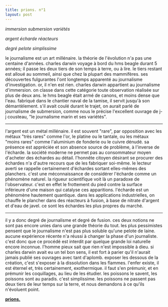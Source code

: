 ```yaml
---
title: prions. n°1
layout: post
---
```


*immersion submersion variétés*

*argent écharde réacteurs*

*degré pelote simplissime*

le journalisme est un art millénaire. la théorie de l'évolution n'a pas une centaine d'années. charles darwin voyage à bord du hms beagle durant 5 années; il passe les deux tiers de son temps à terre, ou à lire. le tiers restant est alloué au sommeil, ainsi que chez la plupart des mammifères. ses découvertes fulgurantes l'ont longtemps apparenté au journalisme d'investigation. or, il n'en est rien. charles darwin appartient au journalisme d'immersion. on classe dans cette catégorie toute observation réalisée sur plus de deux ans. le hms beagle était armé de canons, et moins dense que l'eau. fabriqué dans le chantier naval de la tamise, il servit jusqu'à son démantèlement. s'il avait coulé durant le trajet, on aurait parlé de journalisme de submersion, comme nous le précise l'excellent ouvrage de j-j cousteau, "le journalisme marin et ses variétés".

---

l'argent est un métal millénaire. il est souvent "rare", par opposition avec les métaux "très rares" comme l'or, le platine ou le tantale, ou les métaux "moins rares" comme l'aluminium de fonderie ou le cuivre dénudé. sa présence est appréciée et son absence source de problème, à l'inverse de l'écharde. la société moderne ne permet pas au consommateur moyen d'acheter des échardes au détail. l'honnête citoyen désirant se procurer des échardes n'a d'autre recours que de les fabriquer soi-même. le lecteur averti se rappelle certainement d'échardes sortant elles-mêmes des planchers. c'est une méconnaissance de considérer l'écharde comme un phénomène naturel. la rigueur scientifique voit là un paradoxe de l'observateur. c'est en effet le frottement du pied contre la surface inférieure d'une maison qui catalyse ces apparitions. l'écharde est un phénomène hautement quantique. dans les applications industrielles, on chauffe le plancher dans des réacteurs à fusion, à base de nitrate d'argent et d'eau de javel. ce sont les échardes les plus propres du marché.

---

il y a donc degré de journalisme et degré de fusion. ces deux notions ne sont pas encore unies dans une grande théorie du tout. les plus pessimistes pensent que le journalisme n'est pas plus soluble qu'une pelote de laine. aucune expérience récente n'a réussi à changer la phase d'un journaliste. c'est donc que ce procédé est interdit par quelque grande loi naturelle encore inconnue. l'homme pieux sait que rien n'est impossible à dieu. si charles darwin avait eu un tel bon sens, il est fort à parier qu'il n'aurait jamais publié ses ouvrages avec tant d'aplomb. exposer les dessous de la création, c'est s'exposer à la dissolution dans les flammes. l'enfer existe, il est éternel et, très certainement, exothermique. il faut s'en prémunir, et en prémunir les coquillages, au lieu de les étudier. les poissons le savent, les poissons sont au paradis. c'est simplissime. les poissons ne passent pas deux tiers de leur temps sur la terre, et nous demandons à ce qu'ils n'évoluent point.

[**prions.**](../prions.html)
